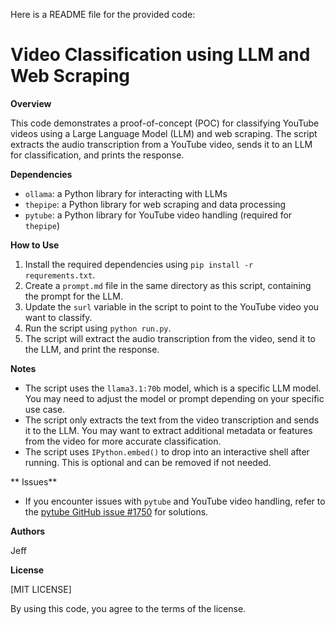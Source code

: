Here is a README file for the provided code:

**Video Classification using LLM and Web Scraping**
======================================================

**Overview**

This code demonstrates a proof-of-concept (POC) for classifying YouTube videos using a Large Language Model (LLM) and web scraping. The script extracts the audio transcription from a YouTube video, sends it to an LLM for classification, and prints the response.

**Dependencies**

* `ollama`: a Python library for interacting with LLMs
* `thepipe`: a Python library for web scraping and data processing
* `pytube`: a Python library for YouTube video handling (required for `thepipe`)

**How to Use**

1. Install the required dependencies using `pip install -r requrements.txt`.
2. Create a `prompt.md` file in the same directory as this script, containing the prompt for the LLM.
3. Update the `surl` variable in the script to point to the YouTube video you want to classify.
4. Run the script using `python run.py`.
5. The script will extract the audio transcription from the video, send it to the LLM, and print the response.

**Notes**

* The script uses the `llama3.1:70b` model, which is a specific LLM model. You may need to adjust the model or prompt depending on your specific use case.
* The script only extracts the text from the video transcription and sends it to the LLM. You may want to extract additional metadata or features from the video for more accurate classification.
* The script uses `IPython.embed()` to drop into an interactive shell after running. This is optional and can be removed if not needed.

** Issues**

* If you encounter issues with `pytube` and YouTube video handling, refer to the [pytube GitHub issue #1750](https://github.com/pytube/pytube/issues/1750) for solutions.

**Authors**

Jeff

**License**

[MIT LICENSE]

By using this code, you agree to the terms of the license.
